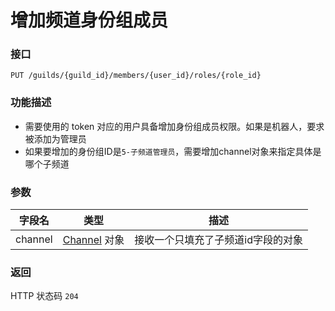 # 增加频道身份组成员

### 接口

`PUT /guilds/{guild_id}/members/{user_id}/roles/{role_id}`

### 功能描述

- 需要使用的 token 对应的用户具备增加身份组成员权限。如果是机器人，要求被添加为管理员
- 如果要增加的身份组ID是`5-子频道管理员`，需要增加channel对象来指定具体是哪个子频道

### 参数

| 字段名 | 类型 | 描述 |
| --- | --- | --- |
| channel | [Channel](../channel/model.md#Channel) 对象 | 接收一个只填充了子频道id字段的对象 |

### 返回

HTTP 状态码 `204`
